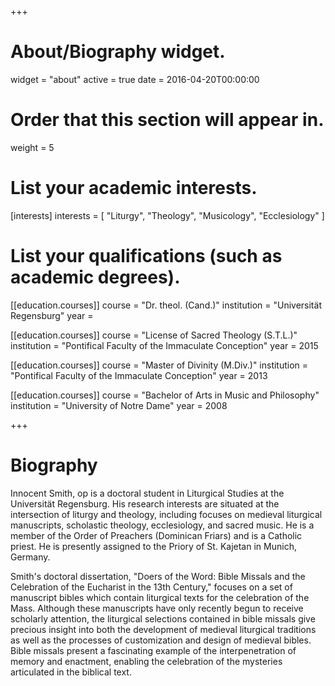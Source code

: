 +++
# About/Biography widget.
widget = "about"
active = true
date = 2016-04-20T00:00:00

# Order that this section will appear in.
weight = 5

# List your academic interests.
[interests]
  interests = [
    "Liturgy",
    "Theology",
    "Musicology",
    "Ecclesiology"
  ]

# List your qualifications (such as academic degrees).
[[education.courses]]
  course = "Dr. theol. (Cand.)"
  institution = "Universität Regensburg"
  year = 

[[education.courses]]
  course = "License of Sacred Theology (S.T.L.)"
  institution = "Pontifical Faculty of the Immaculate Conception"
  year = 2015

[[education.courses]]
  course = "Master of Divinity (M.Div.)"
  institution = "Pontifical Faculty of the Immaculate Conception"
  year = 2013

[[education.courses]]
  course = "Bachelor of Arts in Music and Philosophy"
  institution = "University of Notre Dame"
  year = 2008
 
+++

# Biography

Innocent Smith, op is a doctoral student in Liturgical Studies at the Universität Regensburg. His research interests are situated at the intersection of liturgy and theology, including focuses on medieval liturgical manuscripts, scholastic theology, ecclesiology, and sacred music. He is a member of the Order of Preachers (Dominican Friars) and is a Catholic priest. He is presently assigned to the Priory of St. Kajetan in Munich, Germany.

Smith's doctoral dissertation, "Doers of the Word: Bible Missals and the Celebration of the Eucharist in the 13th Century," focuses on a set of manuscript bibles which contain liturgical texts for the celebration of the Mass. Although these manuscripts have only recently begun to receive scholarly attention, the liturgical selections contained in bible missals give precious insight into both the development of medieval liturgical traditions as well as the processes of customization and design of medieval bibles. Bible missals present a fascinating example of the interpenetration of memory and enactment, enabling the celebration of the mysteries articulated in the biblical text.
